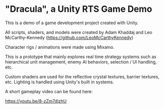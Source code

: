 # "Dracula", a Unity RTS Game Demo

This is a demo of a game development project created with Unity.

All scripts, shaders, and models were created by Adam Khaddaj and Leo McCarthy-Kennedy (https://github.com/LeoMcCarthyKennedy)

Character rigs / animations were made using Mixamo.

This is a prototype that mainly explores real time strategy systems such as hierarchical unit management, enemy AI behaviors, selection / UI handling, etc. 

Custom shaders are used for the reflective crystal textures, barrier textures, etc.  Lighting is handled using Unity's built in systems.

A short gameplay video can be found here:

https://youtu.be/8-zZm7djzhU
